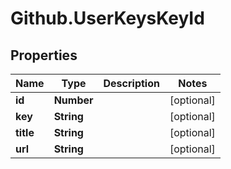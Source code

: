# Github.UserKeysKeyId

## Properties

Name | Type | Description | Notes
------------ | ------------- | ------------- | -------------
**id** | **Number** |  | [optional] 
**key** | **String** |  | [optional] 
**title** | **String** |  | [optional] 
**url** | **String** |  | [optional] 


